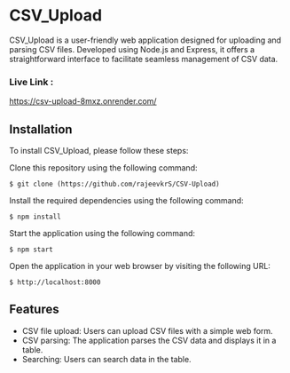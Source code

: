 # CSV_Upload
CSV_Upload is a user-friendly web application designed for uploading and parsing CSV files. Developed using Node.js and Express, it offers a straightforward interface to facilitate seamless management of CSV data.

### Live Link :
https://csv-upload-8mxz.onrender.com/

## Installation
To install CSV_Upload, please follow these steps:

Clone this repository using the following command:
```
$ git clone (https://github.com/rajeevkrS/CSV-Upload)
```
Install the required dependencies using the following command:
```
$ npm install 
```
Start the application using the following command:
```
$ npm start 
```
Open the application in your web browser by visiting the following URL:
```
$ http://localhost:8000 
```

## Features
* CSV file upload: Users can upload CSV files with a simple web form.
* CSV parsing: The application parses the CSV data and displays it in a table.
* Searching: Users can search data in the table.
